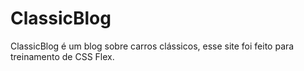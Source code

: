 # ClassicBlog
ClassicBlog é um blog sobre carros clássicos, esse site foi feito para treinamento de CSS Flex.
